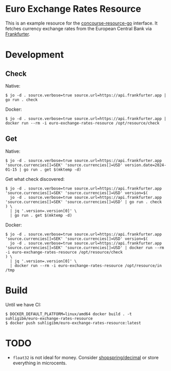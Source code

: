 # Euro Exchange Rates Resource

This is an example resource for the [concourse-resource-go](https://github.com/suhlig/concourse-resource-go) interface. It fetches currency exchange rates from the European Central Bank via [Frankfurter](https://github.com/hakanensari/frankfurter).

# Development

## Check

Native:

```command
$ jo -d . source.verbose=true source.url=https://api.frankfurter.app | go run . check
```

Docker:

```command
$ jo -d . source.verbose=true source.url=https://api.frankfurter.app | docker run --rm -i euro-exchange-rates-resource /opt/resource/check
```

## Get

Native:

```command
$ jo -d . source.verbose=true source.url=https://api.frankfurter.app 'source.currencies[]=SEK' 'source.currencies[]=USD' version.date=2024-01-15 | go run . get $(mktemp -d)
```

Get what check discovered:

```command
$ jo -d . source.verbose=true source.url=https://api.frankfurter.app 'source.currencies[]=SEK' 'source.currencies[]=USD' version=$(
  jo -d . source.verbose=true source.url=https://api.frankfurter.app 'source.currencies[]=SEK' 'source.currencies[]=USD' | go run . check
) \
  | jq '.version=.version[0]' \
  | go run . get $(mktemp -d)
```

Docker:

```command
$ jo -d . source.verbose=true source.url=https://api.frankfurter.app 'source.currencies[]=SEK' 'source.currencies[]=USD' version=$(
  jo -d . source.verbose=true source.url=https://api.frankfurter.app 'source.currencies[]=SEK' 'source.currencies[]=USD' | docker run --rm -i euro-exchange-rates-resource /opt/resource/check
) \
  | jq '.version=.version[0]' \
  | docker run --rm -i euro-exchange-rates-resource /opt/resource/in /tmp
```

# Build

Until we have CI:

```command
$ DOCKER_DEFAULT_PLATFORM=linux/amd64 docker build . -t suhligibm/euro-exchange-rates-resource
$ docker push suhligibm/euro-exchange-rates-resource:latest
```

# TODO

* `float32` is not ideal for money. Consider [shopspring/decimal](https://github.com/shopspring/decimal) or store everything in microcents.
